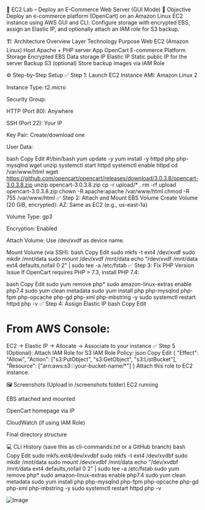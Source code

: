 🛒 EC2 Lab – Deploy an E-Commerce Web Server (GUI Mode)
📌 Objective
Deploy an e-commerce platform (OpenCart) on an Amazon Linux EC2 instance using AWS GUI and CLI. Configure storage with encrypted EBS, assign an Elastic IP, and optionally attach an IAM role for S3 backup.

🏗️ Architecture Overview
Layer	Technology	Purpose
Web	EC2 (Amazon Linux)	Host Apache + PHP server
App	OpenCart	E-commerce Platform
Storage	Encrypted EBS	Data storage
IP	Elastic IP	Static public IP for the server
Backup	S3 (optional)	Store backup images via IAM Role

⚙️ Step-by-Step Setup
✅ Step 1: Launch EC2 Instance
AMI: Amazon Linux 2

Instance Type: t2.micro

Security Group:

HTTP (Port 80): Anywhere

SSH (Port 22): Your IP

Key Pair: Create/download one

User Data:

bash
Copy
Edit
#!/bin/bash
yum update -y
yum install -y httpd php php-mysqlnd wget unzip
systemctl start httpd
systemctl enable httpd
cd /var/www/html
wget https://github.com/opencart/opencart/releases/download/3.0.3.8/opencart-3.0.3.8.zip
unzip opencart-3.0.3.8.zip
cp -r upload/* .
rm -rf upload opencart-3.0.3.8.zip
chown -R apache:apache /var/www/html
chmod -R 755 /var/www/html
✅ Step 2: Attach and Mount EBS Volume
Create Volume (20 GiB, encrypted):
AZ: Same as EC2 (e.g., us-east-1a)

Volume Type: gp3

Encryption: Enabled

Attach Volume:
Use /dev/xvdf as device name.

Mount Volume (via SSH):
bash
Copy
Edit
sudo mkfs -t ext4 /dev/xvdf
sudo mkdir /mnt/data
sudo mount /dev/xvdf /mnt/data
echo "/dev/xvdf /mnt/data ext4 defaults,nofail 0 2" | sudo tee -a /etc/fstab
✅ Step 3: Fix PHP Version Issue
If OpenCart requires PHP > 7.3, install PHP 7.4:

bash
Copy
Edit
sudo yum remove php*
sudo amazon-linux-extras enable php7.4
sudo yum clean metadata
sudo yum install php php-mysqlnd php-fpm php-opcache php-gd php-xml php-mbstring -y
sudo systemctl restart httpd
php -v
✅ Step 4: Assign Elastic IP
bash
Copy
Edit
# From AWS Console:
EC2 → Elastic IP → Allocate → Associate to your instance
✅ Step 5 (Optional): Attach IAM Role for S3
IAM Role Policy:
json
Copy
Edit
{
  "Effect": "Allow",
  "Action": ["s3:PutObject", "s3:GetObject", "s3:ListBucket"],
  "Resource": ["arn:aws:s3:::your-bucket-name/*"]
}
Attach this role to EC2 instance.

🖼️ Screenshots (Upload in /screenshots folder)
EC2 running

EBS attached and mounted

OpenCart homepage via IP

CloudWatch (if using IAM Role)

Final directory structure

💻 CLI History (save this as cli-commands.txt or a GitHub branch)
bash
Copy
Edit
sudo mkfs.ext4/dev/xvdbf
sudo mkfs -t ext4 /dev/xvdbf
sudo mkdir /mnt/data
sudo mount /dev/xvdbf /mnt/data
echo "/dev/xvdbf /mnt/data ext4 defaults,nofail 0 2" | sudo tee -a /etc/fstab
sudo yum remove php*
sudo amazon-linux-extras enable php7.4
sudo yum clean metadata
sudo yum install php php-mysqlnd php-fpm php-opcache php-gd php-xml php-mbstring -y
sudo systemctl restart httpd
php -v


![Image](https://github.com/user-attachments/assets/67a55780-5f27-42eb-8cec-3e56c3632efd)



